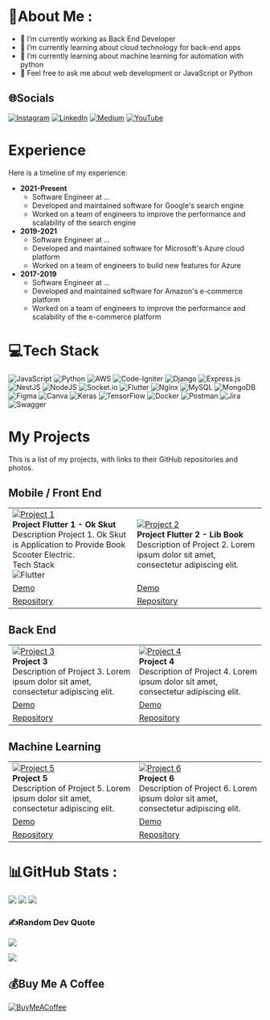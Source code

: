 # 💫About Me :
- 🔭 I’m currently working as Back End Developer
- 🌱 I’m currently learning about cloud technology for back-end apps
- 🌱 I’m currently learning about machine learning for automation with python
- 💬 Feel free to ask me about web development or JavaScript or Python

## 🌐Socials
[![Instagram](https://img.shields.io/badge/Instagram-%23E4405F.svg?logo=Instagram&logoColor=white)](https://instagram.com/bits.io) [![LinkedIn](https://img.shields.io/badge/LinkedIn-%230077B5.svg?logo=linkedin&logoColor=white)](https://linkedin.com/in/m-dobith-syadad-riyadi) [![Medium](https://img.shields.io/badge/Medium-12100E?logo=medium&logoColor=white)](https://medium.com/@bits-io) [![YouTube](https://img.shields.io/badge/YouTube-%23FF0000.svg?logo=YouTube&logoColor=white)](https://youtube.com/@mdobithsyadadriyadi) 

# Experience

Here is a timeline of my experience:

* **2021-Present**
    * Software Engineer at ...
    * Developed and maintained software for Google's search engine
    * Worked on a team of engineers to improve the performance and scalability of the search engine
* **2019-2021**
    * Software Engineer at ...
    * Developed and maintained software for Microsoft's Azure cloud platform
    * Worked on a team of engineers to build new features for Azure
* **2017-2019**
    * Software Engineer at ...
    * Developed and maintained software for Amazon's e-commerce platform
    * Worked on a team of engineers to improve the performance and scalability of the e-commerce platform
 
  
# 💻Tech Stack
![JavaScript](https://img.shields.io/badge/javascript-%23323330.svg?style=for-the-badge&logo=javascript&logoColor=%23F7DF1E) ![Python](https://img.shields.io/badge/python-3670A0?style=for-the-badge&logo=python&logoColor=ffdd54) ![AWS](https://img.shields.io/badge/AWS-%23FF9900.svg?style=for-the-badge&logo=amazon-aws&logoColor=white) ![Code-Igniter](https://img.shields.io/badge/CodeIgniter-%23EF4223.svg?style=for-the-badge&logo=codeIgniter&logoColor=white) ![Django](https://img.shields.io/badge/django-%23092E20.svg?style=for-the-badge&logo=django&logoColor=white) ![Express.js](https://img.shields.io/badge/express.js-%23404d59.svg?style=for-the-badge&logo=express&logoColor=%2361DAFB) ![NestJS](https://img.shields.io/badge/nestjs-%23E0234E.svg?style=for-the-badge&logo=nestjs&logoColor=white)  ![NodeJS](https://img.shields.io/badge/node.js-6DA55F?style=for-the-badge&logo=node.js&logoColor=white) ![Socket.io](https://img.shields.io/badge/Socket.io-black?style=for-the-badge&logo=socket.io&badgeColor=010101) ![Flutter](https://img.shields.io/badge/Flutter-%2302569B.svg?style=for-the-badge&logo=Flutter&logoColor=white) ![Nginx](https://img.shields.io/badge/nginx-%23009639.svg?style=for-the-badge&logo=nginx&logoColor=white) ![MySQL](https://img.shields.io/badge/mysql-%2300f.svg?style=for-the-badge&logo=mysql&logoColor=white) ![MongoDB](https://img.shields.io/badge/MongoDB-%234ea94b.svg?style=for-the-badge&logo=mongodb&logoColor=white)	![Figma](https://img.shields.io/badge/figma-%23F24E1E.svg?style=for-the-badge&logo=figma&logoColor=white) ![Canva](https://img.shields.io/badge/Canva-%2300C4CC.svg?style=for-the-badge&logo=Canva&logoColor=white) ![Keras](https://img.shields.io/badge/Keras-%23D00000.svg?style=for-the-badge&logo=Keras&logoColor=white) ![TensorFlow](https://img.shields.io/badge/TensorFlow-%23FF6F00.svg?style=for-the-badge&logo=TensorFlow&logoColor=white) ![Docker](https://img.shields.io/badge/docker-%230db7ed.svg?style=for-the-badge&logo=docker&logoColor=white) ![Postman](https://img.shields.io/badge/Postman-FF6C37?style=for-the-badge&logo=postman&logoColor=white) ![Jira](https://img.shields.io/badge/jira-%230A0FFF.svg?style=for-the-badge&logo=jira&logoColor=white) ![Swagger](https://img.shields.io/badge/-Swagger-%23Clojure?style=for-the-badge&logo=swagger&logoColor=white)

# My Projects

This is a list of my projects, with links to their GitHub repositories and photos.

## Mobile / Front End

<table>
  <tr>
    <td>
      <a href="https://github.com/username/project-1">
        <img src="https://i.ibb.co/LhwdwhV/maneki.png" alt="Project 1" />
      </a>
      <br>
      <b>Project Flutter 1 - Ok Skut</b>
      <br>
      Description Project 1. Ok Skut is Application to Provide Book Scooter Electric.
      <br>
      Tech Stack
      <br>
      <img src="https://img.shields.io/badge/Flutter-%2302569B.svg?style=for-the-badge&logo=Flutter&logoColor=white" alt="Flutter">
    </td>
    <td>
      <a href="https://github.com/username/project-2">
        <img src="https://i.ibb.co/LhwdwhV/maneki.png" alt="Project 2" />
      </a>
      <br>
      <b>Project Flutter 2 - Lib Book</b>
      <br>
      Description of Project 2. Lorem ipsum dolor sit amet, consectetur adipiscing elit.
    </td>
  </tr>
  <tr>
    <td>
      <a href="https://demo-url.com">Demo</a>
    </td>
    <td>
      <a href="https://demo-url.com">Demo</a>
    </td>
  </tr>
  <tr>
    <td>
      <a href="https://github.com/username/project-1">Repository</a>
    </td>
    <td>
      <a href="https://github.com/username/project-2">Repository</a>
    </td>
  </tr>
</table>

## Back End

<table>
  <tr>
    <td>
      <a href="https://github.com/username/project-3">
        <img src="https://i.ibb.co/LhwdwhV/maneki.png" alt="Project 3" />
      </a>
      <br>
      <b>Project 3</b>
      <br>
      Description of Project 3. Lorem ipsum dolor sit amet, consectetur adipiscing elit.
    </td>
    <td>
      <a href="https://github.com/username/project-4">
        <img src="https://i.ibb.co/LhwdwhV/maneki.png" alt="Project 4" />
      </a>
      <br>
      <b>Project 4</b>
      <br>
      Description of Project 4. Lorem ipsum dolor sit amet, consectetur adipiscing elit.
    </td>
  </tr>
  <tr>
    <td>
      <a href="https://demo-url.com">Demo</a>
    </td>
    <td>
      <a href="https://demo-url.com">Demo</a>
    </td>
  </tr>
  <tr>
    <td>
      <a href="https://github.com/username/project-3">Repository</a>
    </td>
    <td>
      <a href="https://github.com/username/project-4">Repository</a>
    </td>
  </tr>
</table>

## Machine Learning

<table>
  <tr>
    <td>
      <a href="https://github.com/username/project-5">
        <img src="https://i.ibb.co/LhwdwhV/maneki.png" alt="Project 5" />
      </a>
      <br>
      <b>Project 5</b>
      <br>
      Description of Project 5. Lorem ipsum dolor sit amet, consectetur adipiscing elit.
    </td>
    <td>
      <a href="https://github.com/username/project-6">
        <img src="https://i.ibb.co/LhwdwhV/maneki.png" alt="Project 6" />
      </a>
      <br>
      <b>Project 6</b>
      <br>
      Description of Project 6. Lorem ipsum dolor sit amet, consectetur adipiscing elit.
    </td>
  </tr>
  <tr>
    <td>
      <a href="https://demo-url.com">Demo</a>
    </td>
    <td>
      <a href="https://demo-url.com">Demo</a>
    </td>
  </tr>
  <tr>
    <td>
      <a href="https://github.com/username/project-5">Repository</a>
    </td>
    <td>
      <a href="https://github.com/username/project-6">Repository</a>
    </td>
  </tr>
</table>




# 📊GitHub Stats :
![](https://github-readme-stats.vercel.app/api?username=bits-io&theme=nightowl&hide_border=false&include_all_commits=true&count_private=false)
![](https://github-readme-streak-stats.herokuapp.com/?user=bits-io&theme=nightowl&hide_border=false)
![](https://github-readme-stats.vercel.app/api/top-langs/?username=bits-io&theme=nightowl&hide_border=false&include_all_commits=true&count_private=false&layout=compact)

### ✍️Random Dev Quote
![](https://quotes-github-readme.vercel.app/api?type=horizontal&theme=light)


[![](https://visitcount.itsvg.in/api?id=bits-io&icon=0&color=11)](https://visitcount.itsvg.in)

  ## 💰Buy Me A Coffee
  [![BuyMeACoffee](https://img.shields.io/badge/Buy%20Me%20a%20Coffee-ffdd00?style=for-the-badge&logo=buy-me-a-coffee&logoColor=black)](https://buymeacoffee.com/bits) 

  <!-- Proudly created with GPRM ( https://gprm.itsvg.in ) -->
  
